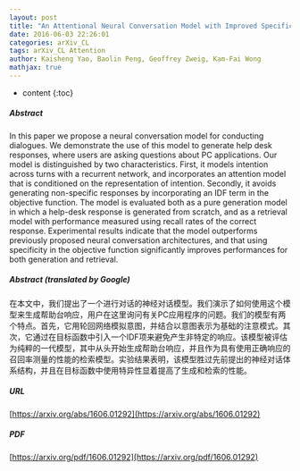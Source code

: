 ```yaml
---
layout: post
title: "An Attentional Neural Conversation Model with Improved Specificity"
date: 2016-06-03 22:26:01
categories: arXiv_CL
tags: arXiv_CL Attention
author: Kaisheng Yao, Baolin Peng, Geoffrey Zweig, Kam-Fai Wong
mathjax: true
---
```


* content
{:toc}

##### Abstract
In this paper we propose a neural conversation model for conducting dialogues. We demonstrate the use of this model to generate help desk responses, where users are asking questions about PC applications. Our model is distinguished by two characteristics. First, it models intention across turns with a recurrent network, and incorporates an attention model that is conditioned on the representation of intention. Secondly, it avoids generating non-specific responses by incorporating an IDF term in the objective function. The model is evaluated both as a pure generation model in which a help-desk response is generated from scratch, and as a retrieval model with performance measured using recall rates of the correct response. Experimental results indicate that the model outperforms previously proposed neural conversation architectures, and that using specificity in the objective function significantly improves performances for both generation and retrieval.

##### Abstract (translated by Google)
在本文中，我们提出了一个进行对话的神经对话模型。我们演示了如何使用这个模型来生成帮助台响应，用户在这里询问有关PC应用程序的问题。我们的模型有两个特点。首先，它用轮回网络模拟意图，并结合以意图表示为基础的注意模式。其次，它通过在目标函数中引入一个IDF项来避免产生非特定的响应。该模型被评估为纯粹的一代模型，其中从头开始生成帮助台响应，并且作为具有使用正确响应的召回率测量的性能的检索模型。实验结果表明，该模型胜过先前提出的神经对话体系结构，并且在目标函数中使用特异性显着提高了生成和检索的性能。

##### URL
[https://arxiv.org/abs/1606.01292](https://arxiv.org/abs/1606.01292)

##### PDF
[https://arxiv.org/pdf/1606.01292](https://arxiv.org/pdf/1606.01292)

